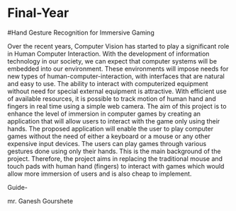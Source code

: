 # Final-Year
#Hand Gesture Recognition for
Immersive Gaming

Over the recent years, Computer Vision has started to play a significant role in Human 
Computer Interaction. With the development of information technology in our society, we can 
expect that computer systems will be embedded into our environment. These environments 
will impose needs for new types of human-computer-interaction, with interfaces that are 
natural and easy to use. The ability to interact with computerized equipment without need for 
special external equipment is attractive. With efficient use of available resources, it is possible 
to track motion of human hand and fingers in real time using a simple web camera. The aim of 
this project is to enhance the level of immersion in computer games by creating an application 
that will allow users to interact with the game only using their hands. The proposed 
application will enable the user to play computer games without the need of either a keyboard 
or a mouse or any other expensive input devices. The users can play games through various 
gestures done using only their hands. This is the main background of the project. Therefore, 
the project aims in replacing the traditional mouse and touch pads with human hand (fingers) 
to interact with games which would allow more immersion of users and is also cheap to 
implement.




Guide-

mr. Ganesh Gourshete
